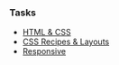 ### Tasks

  * [HTML & CSS](https://github.com/StanislauZubovich/UXMiniLab/blob/2017-Q3/tasks/htmlcss.md)
  * [CSS Recipes & Layouts](https://github.com/StanislauZubovich/UXMiniLab/blob/2017-Q3/tasks/css-recipes.md)
  * [Responsive](https://github.com/StanislauZubovich/UXMiniLab/blob/2017-Q3/tasks/responsive.md)